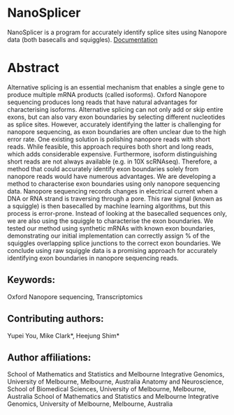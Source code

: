 # NanoSplicer
NanoSplicer is a program for accurately identify splice sites using Nanopore data (both basecalls and squiggles).
[Documentation](https://youyupei.github.io/NanoSplicer)

# Abstract
Alternative splicing is an essential mechanism that enables a single gene to produce multiple mRNA products (called isoforms). Oxford Nanopore sequencing produces long reads that have natural advantages for characterising isoforms. Alternative splicing can not only add or skip entire exons, but can also vary exon boundaries by selecting different nucleotides as splice sites. However, accurately identifying the latter is challenging for nanopore sequencing, as exon boundaries are often unclear due to the high error rate. One existing solution is polishing nanopore reads with short reads. While feasible, this approach requires both short and long reads, which adds considerable expensive. Furthermore, isoform distinguishing short reads are not always available (e.g. in 10X scRNAseq). Therefore, a method that could accurately identify exon boundaries solely from nanopore reads would have numerous advantages. We are developing a method to characterise exon boundaries using only nanopore sequencing data. Nanopore sequencing records changes in electrical current when a DNA or RNA strand is traversing through a pore. This raw signal (known as a squiggle) is then basecalled by machine learning algorithms, but this process is error-prone. Instead of looking at the basecalled sequences only, we are also using the squiggle to characterise the exon boundaries. We tested our method using synthetic mRNAs with known exon boundaries, demonstrating our initial implementation can correctly assign % of the squiggles overlapping splice junctions to the correct exon boundaries. We conclude using raw squiggle data is a promising approach for accurately identifying exon boundaries in nanopore sequencing reads.

## Keywords:
Oxford Nanopore sequencing, Transcriptomics

## Contributing authors:
Yupei You,
Mike Clark*,
Heejung Shim*

## Author affiliations:
School of Mathematics and Statistics and Melbourne Integrative Genomics, University of Melbourne, Melbourne, Australia
Anatomy and Neuroscience, School of Biomedical Sciences, University of Melbourne, Melbourne, Australia
School of Mathematics and Statistics and Melbourne Integrative Genomics, University of Melbourne, Melbourne, Australia

